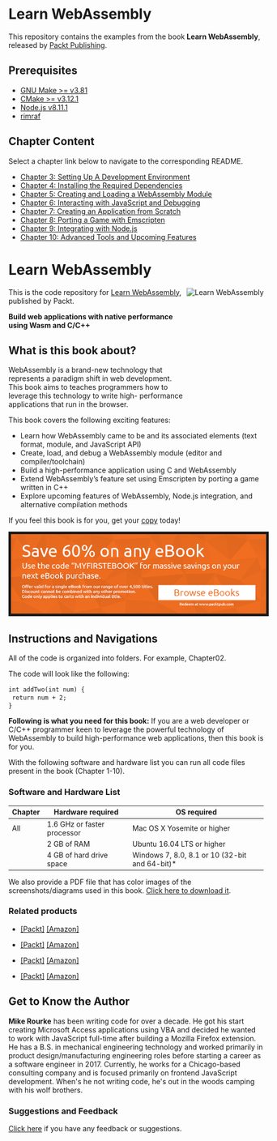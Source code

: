 # Learn WebAssembly
This repository contains the examples from the book **Learn WebAssembly**, released by [Packt Publishing](https://www.packtpub.com).

## Prerequisites
- [GNU Make >= v3.81](https://www.gnu.org/software/make)
- [CMake >= v3.12.1](https://cmake.org)
- [Node.js v8.11.1](https://nodejs.org/en)
- [rimraf](https://www.npmjs.com/package/rimraf)

## Chapter Content
Select a chapter link below to navigate to the corresponding README.

- [Chapter 3: Setting Up A Development Environment](chapter-03-dev-env/README.md)
- [Chapter 4: Installing the Required Dependencies](chapter-04-installing-deps/README.md)
- [Chapter 5: Creating and Loading a WebAssembly Module](chapter-05-create-load-module/README.md)
- [Chapter 6: Interacting with JavaScript and Debugging](chapter-06-interact-with-js/README.md)
- [Chapter 7: Creating an Application from Scratch](chapter-07-cook-the-books/README.md)
- [Chapter 8: Porting a Game with Emscripten](chapter-08-tetris/README.md)
- [Chapter 9: Integrating with Node.js](chapter-09-node/README.md)
- [Chapter 10: Advanced Tools and Upcoming Features](chapter-10-advanced-tools/README.md)


# Learn WebAssembly

<a href="https://www.packtpub.com/web-development/learn-webassembly?utm_source=github&utm_medium=repository&utm_campaign=9781788997379 "><img src="https://d1ldz4te4covpm.cloudfront.net/sites/default/files/imagecache/ppv4_main_book_cover/B09984.png" alt="Learn WebAssembly" height="256px" align="right"></a>

This is the code repository for [Learn WebAssembly](https://www.packtpub.com/web-development/learn-webassembly?utm_source=github&utm_medium=repository&utm_campaign=9781788997379 ), published by Packt.

**Build web applications with native performance using Wasm and C/C++**

## What is this book about?
WebAssembly is a brand-new technology that represents a paradigm shift in web development. This book aims to teaches programmers how to leverage this technology to write high- performance applications that run in the browser.

This book covers the following exciting features:
* Learn how WebAssembly came to be and its associated elements (text format, module, and JavaScript API) 
* Create, load, and debug a WebAssembly module (editor and compiler/toolchain) 
* Build a high-performance application using C and WebAssembly 
* Extend WebAssembly’s feature set using Emscripten by porting a game written in C++ 
* Explore upcoming features of WebAssembly, Node.js integration, and alternative compilation methods 

If you feel this book is for you, get your [copy](https://www.amazon.com/dp/1788997379) today!

<a href="https://www.packtpub.com/?utm_source=github&utm_medium=banner&utm_campaign=GitHubBanner"><img src="https://raw.githubusercontent.com/PacktPublishing/GitHub/master/GitHub.png" 
alt="https://www.packtpub.com/" border="5" /></a>

## Instructions and Navigations
All of the code is organized into folders. For example, Chapter02.

The code will look like the following:
```
int addTwo(int num) {
 return num + 2;
}
```

**Following is what you need for this book:**
If you are a web developer or C/C++ programmer keen to leverage the powerful technology of WebAssembly to build high-performance web applications, then this book is for you.

With the following software and hardware list you can run all code files present in the book (Chapter 1-10).
### Software and Hardware List
| Chapter | Hardware required | OS required |
| -------- | ------------------------------------ | ----------------------------------- |
| All | 1.6 GHz or faster processor | Mac OS X Yosemite or higher |
|  | 2 GB of RAM | Ubuntu 16.04 LTS or higher |
|  | 4 GB of hard drive space | Windows 7, 8.0, 8.1 or 10 (32-bit and 64-bit)* |

We also provide a PDF file that has color images of the screenshots/diagrams used in this book. [Click here to download it](https://www.packtpub.com/sites/default/files/downloads/9781788997379_ColorImages.pdf).

### Related products
*  [[Packt]]() [[Amazon]](https://www.amazon.com/dp/)

*  [[Packt]]() [[Amazon]](https://www.amazon.com/dp/)

*  [[Packt]]() [[Amazon]](https://www.amazon.com/dp/)

*  [[Packt]]() [[Amazon]](https://www.amazon.com/dp/)

## Get to Know the Author
**Mike Rourke**
 has been writing code for over a decade. He got his start creating Microsoft Access applications using VBA and decided he wanted to work with JavaScript full-time after building a Mozilla Firefox extension. He has a B.S. in mechanical engineering technology and worked primarily in product design/manufacturing engineering roles before starting a career as a software engineer in 2017. Currently, he works for a Chicago-based consulting company and is focused primarily on frontend JavaScript development. When's he not writing code, he's out in the woods camping with his wolf brothers.

### Suggestions and Feedback
[Click here](https://docs.google.com/forms/d/e/1FAIpQLSdy7dATC6QmEL81FIUuymZ0Wy9vH1jHkvpY57OiMeKGqib_Ow/viewform) if you have any feedback or suggestions.



